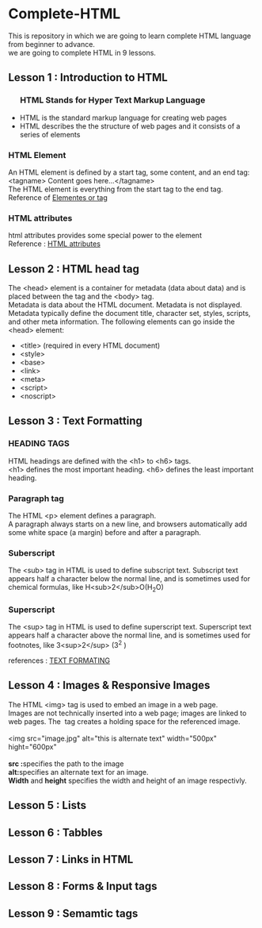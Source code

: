 # Complete-HTML
This is repository in which we are going to learn complete HTML language from beginner to advance.<br> 
we are going to complete HTML in 9 lessons.
<h2>Lesson 1 : Introduction to HTML </h2>
<ul> <h3><strong>HTML</strong> Stands for Hyper Text Markup Language</h3>
<li>HTML is the standard markup language for creating web pages</li>
<li>HTML describes the the structure of web pages and it consists of a series of elements </li>
</ul>
<h3>HTML Element</h3>
  <p> An HTML element is defined by a start tag, some content, and an end tag:<br>
&lt;tagname> Content goes here...&lt;/tagname><br>
The HTML element is everything from the start tag to the end tag.<br>
  Reference of <a href="https://www.w3schools.com/tags/"> Elementes or tag</a></p>
<h3>HTML attributes</h3>
<p>html attributes provides some special power to the element <br> Reference : <a href="https://www.w3schools.com/html/html_attributes.asp">HTML attributes</a></p>

<h2>Lesson 2 : HTML head tag</h2>
<p>The &lt;head> element is a container for metadata (data about data) and is placed between the <html> tag and the &lt;body> tag.<br>
Metadata is data about the HTML document. Metadata is not displayed.<br>
Metadata typically define the document title, character set, styles, scripts, and other meta information.
The following elements can go inside the &lt;head> element:<br>
  <ul>
<li>&lt;title> (required in every HTML document)</li>
<li>&lt;style></li>
<li>&lt;base></li>
<li>&lt;link></li>
<li>&lt;meta></li>
<li>&lt;script></li>
<li>&lt;noscript></li>
  </ul>
</p>
  
<h2>Lesson 3 : Text Formatting</h2>
<h3> HEADING TAGS </h3>
<p>HTML headings are defined with the &lt;h1> to &lt;h6> tags.<br>
&lt;h1> defines the most important heading. &lt;h6> defines the least important heading.</p>
<h3>Paragraph tag</h3>
<p>The HTML &lt;p> element defines a paragraph.<br>
A paragraph always starts on a new line, and browsers automatically add some white space (a margin) before and after a paragraph.</p>
<h3>Suberscript</h3>
<p>The &lt;sub> tag in HTML is used to define subscript text. Subscript text appears half a character below the normal line, and is sometimes used for chemical formulas, like H&lt;sub>2&lt;/sub>O(H<sub>2</sub>O)</p>
<h3>Superscript</h3>
<p>The &lt;sup> tag in HTML is used to define superscript text. Superscript text appears half a character above the normal line, and is sometimes used for footnotes, like 3&lt;sup>2&lt;/sup>  (3<sup>2</sup> ) </p>
<p> references : <a href ="https://developer.mozilla.org/en-US/docs/Web/HTML/Element">TEXT FORMATING</a></p>

<h2>Lesson 4 : Images & Responsive Images</h2>
<p>The HTML &lt;img> tag is used to embed an image in a web page.<br>
Images are not technically inserted into a web page; images are linked to web pages. The <img> tag creates a holding space for the referenced image.<br><br> &lt;img src="image.jpg" alt="this is alternate text" width="500px" hight="600px"<br><br> <b>src :</b>specifies the path to the image<br><b>alt:</b>specifies an alternate text for an image.<br> <b>Width</b> and <b>height</b> specifies the width and height of an image respectivly. </p>

<h2>Lesson 5 : Lists</h2>
<h2>Lesson 6 : Tabbles</h2> 
<h2>Lesson 7 : Links in HTML</h2>
<h2>Lesson 8 : Forms & Input tags</h2>
<h2>Lesson 9 : Semamtic tags</h2>
